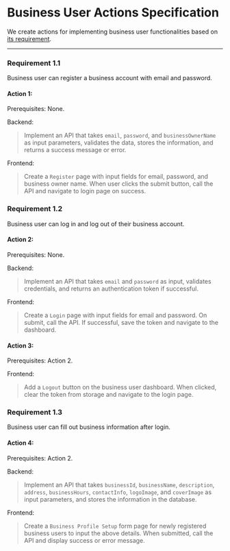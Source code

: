 # Business User Actions Specification

We create actions for implementing business user functionalities based on [its requirement](../requirements/owner.md).

---

### Requirement 1.1

Business user can register a business account with email and password.

#### Action 1:

Prerequisites: None.

Backend:

> Implement an API that takes `email`, `password`, and `businessOwnerName` as input parameters, validates the data, stores the information, and returns a success message or error.

Frontend:

> Create a `Register` page with input fields for email, password, and business owner name. When user clicks the submit button, call the API and navigate to login page on success.

### Requirement 1.2

Business user can log in and log out of their business account.

#### Action 2:

Prerequisites: None.

Backend:

> Implement an API that takes `email` and `password` as input, validates credentials, and returns an authentication token if successful.

Frontend:

> Create a `Login` page with input fields for email and password. On submit, call the API. If successful, save the token and navigate to the dashboard.

#### Action 3:

Prerequisites: Action 2.

Frontend:

> Add a `Logout` button on the business user dashboard. When clicked, clear the token from storage and navigate to the login page.

### Requirement 1.3

Business user can fill out business information after login.

#### Action 4:

Prerequisites: Action 2.

Backend:

> Implement an API that takes `businessId`, `businessName`, `description`, `address`, `businessHours`, `contactInfo`, `logoImage`, and `coverImage` as input parameters, and stores the information in the database.

Frontend:

> Create a `Business Profile Setup` form page for newly registered business users to input the above details. When submitted, call the API and display success or error message.
